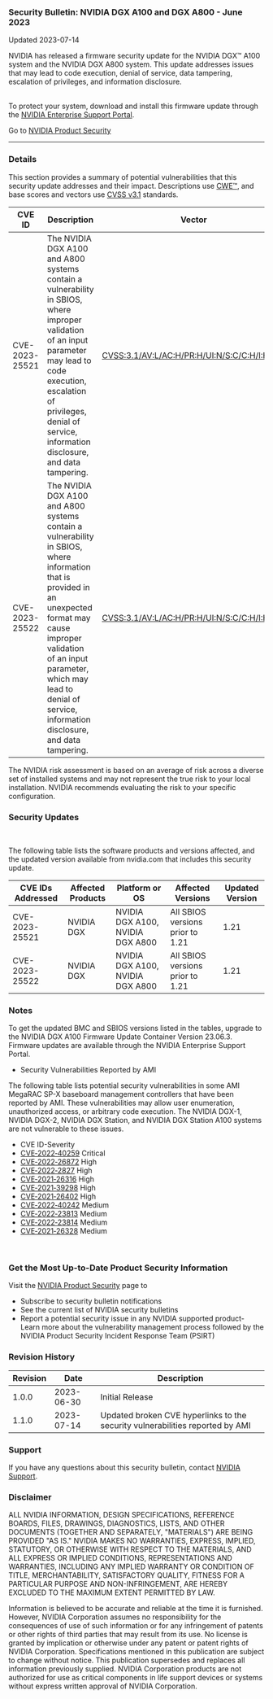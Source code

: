 ### Security Bulletin: NVIDIA DGX A100 and DGX A800 - June 2023

Updated 2023-07-14

NVIDIA has released a firmware security update for the NVIDIA DGX™ A100 system and the NVIDIA DGX A800 system. This update addresses issues that may lead to code execution, denial of service, data tampering, escalation of privileges, and information disclosure.<br><div><br></div><div>To protect your system, download and install this firmware update through the <a href="https://nvid.nvidia.com/dashboard/">NVIDIA Enterprise Support Portal</a>.</div>

Go to [NVIDIA Product Security](https://www.nvidia.com/security/)

_______________________________________________________________________________________________________________________________________________

### Details

This section provides a summary of potential vulnerabilities that this security update addresses and their impact. Descriptions use [CWE™](https://cwe.mitre.org/), and base scores and vectors use [CVSS v3.1](https://www.first.org/cvss/specification-document) standards.

| **CVE ID** | **Description** | **Vector** | **Base Score** | **Severity** | **CWE** | **Impacts** |
| ---------- | ---------------- | ---------- | -------------- | ------------ | -------- | ------------ |
| CVE-2023-25521 | The NVIDIA DGX A100 and A800 systems contain a vulnerability in SBIOS, where improper validation of an input parameter may lead to code execution, escalation of privileges, denial of service, information disclosure, and data tampering. | [CVSS:3.1/AV:L/AC:H/PR:H/UI:N/S:C/C:H/I:H/A:H](https://www.first.org/cvss/calculator/3.1#CVSS:3.1/AV:L/AC:H/PR:H/UI:N/S:C/C:H/I:H/A:H) | 7.5 | HIGH | [CWE-250](https://cwe.mitre.org/data/definitions/250.html) | Code Execution, Denial of Service, Escalation of Privileges, Information Disclosure, Data Tampering |
| CVE-2023-25522 | The NVIDIA DGX A100 and A800 systems contain a vulnerability in SBIOS, where information that is provided in an unexpected format may cause improper validation of an input parameter, which may lead to denial of service, information disclosure, and data tampering. | [CVSS:3.1/AV:L/AC:H/PR:H/UI:N/S:C/C:H/I:H/A:H](https://www.first.org/cvss/calculator/3.1#CVSS:3.1/AV:L/AC:H/PR:H/UI:N/S:C/C:H/I:H/A:H) | 7.5 | HIGH | [CWE-20](https://cwe.mitre.org/data/definitions/20.html) | Denial of Service, Information Disclosure, Data Tampering |

The NVIDIA risk assessment is based on an average of risk across a diverse set of installed systems and may not represent the true risk to your local installation. NVIDIA recommends evaluating the risk to your specific configuration.

### Security Updates

<br>

The following table lists the software products and versions affected, and the updated version available from nvidia.com that includes this security update.

| **CVE IDs Addressed** | **Affected Products** | **Platform or OS** | **Affected Versions** | **Updated Version** |
| --------------------- | --------------------- | ----------------- | --------------------- | ------------------- |
| CVE-2023-25521 | NVIDIA DGX | NVIDIA DGX A100, NVIDIA DGX A800 | All SBIOS versions prior to 1.21 | 1.21 |
| CVE-2023-25522 | NVIDIA DGX | NVIDIA DGX A100, NVIDIA DGX A800 | All SBIOS versions prior to 1.21 | 1.21 |

### Notes

To get the updated BMC and SBIOS versions listed in the tables, upgrade to the NVIDIA DGX A100 Firmware Update Container Version 23.06.3. Firmware updates are available through the NVIDIA Enterprise Support Portal.<div><ul><li>Security Vulnerabilities Reported by AMI<br></li></ul></div><div>The following table lists potential security vulnerabilities in some AMI MegaRAC SP-X baseboard management controllers that have been reported by AMI. These vulnerabilities may allow user enumeration, unauthorized access, or arbitrary code execution. The NVIDIA DGX-1, NVIDIA DGX-2, NVIDIA DGX Station, and NVIDIA DGX Station A100 systems are not vulnerable to these issues.</div><div><ul><li>CVE ID-Severity</li><li><a href="https://cve.mitre.org/cgi-bin/cvename.cgi?name=CVE-2022-40259">CVE‑2022‑40259</a>	Critical</li><li><a href="https://cve.mitre.org/cgi-bin/cvename.cgi?name=CVE-2022-26872">CVE‑2022‑26872</a>	High</li><li><a href="https://cve.mitre.org/cgi-bin/cvename.cgi?name=CVE-2023-2827">CVE‑2022‑2827</a>	High</li><li><a href="https://cve.mitre.org/cgi-bin/cvename.cgi?name=CVE-2021-26316">CVE‑2021‑26316</a>	High</li><li><a href="https://cve.mitre.org/cgi-bin/cvename.cgi?name=CVE-2021-39298">CVE‑2021‑39298</a>	High</li><li><a href="https://cve.mitre.org/cgi-bin/cvename.cgi?name=CVE-2021-26402">CVE‑2021‑26402</a>	High</li><li><a href="https://cve.mitre.org/cgi-bin/cvename.cgi?name=CVE-2022-40242">CVE‑2022‑40242</a>	Medium</li><li><a href="https://cve.mitre.org/cgi-bin/cvename.cgi?name=CVE-2022-23813">CVE‑2022‑23813</a>	Medium</li><li><a href="https://cve.mitre.org/cgi-bin/cvename.cgi?name=CVE-2022-23814">CVE‑2022‑23814</a>	Medium</li><li><a href="https://cve.mitre.org/cgi-bin/cvename.cgi?name=CVE-2021-26328">CVE‑2021‑26328</a>	Medium</li></ul></div><div><br></div>



### Get the Most Up-to-Date Product Security Information

Visit the [NVIDIA Product Security](https://www.nvidia.com/security/) page to

- Subscribe to security bulletin notifications
- See the current list of NVIDIA security bulletins
- Report a potential security issue in any NVIDIA supported product- Learn more about the vulnerability management process followed by the NVIDIA Product Security Incident Response Team (PSIRT)
### Revision History

| **Revision** | **Date** | **Description** |
| ------------ | -------- | --------------- |
| 1.0.0 | 2023-06-30 | Initial Release |
| 1.1.0 | 2023-07-14 | Updated broken CVE hyperlinks to the security vulnerabilities reported by AMI |

### Support
If you have any questions about this security bulletin, contact [NVIDIA Support](https://www.nvidia.com/object/support.html).

### Disclaimer
ALL NVIDIA INFORMATION, DESIGN SPECIFICATIONS, REFERENCE BOARDS, FILES, DRAWINGS, DIAGNOSTICS, LISTS, AND OTHER DOCUMENTS (TOGETHER AND SEPARATELY, "MATERIALS") ARE BEING PROVIDED "AS IS." NVIDIA MAKES NO WARRANTIES, EXPRESS, IMPLIED, STATUTORY, OR OTHERWISE WITH RESPECT TO THE MATERIALS, AND ALL EXPRESS OR IMPLIED CONDITIONS, REPRESENTATIONS AND WARRANTIES, INCLUDING ANY IMPLIED WARRANTY OR CONDITION OF TITLE, MERCHANTABILITY, SATISFACTORY QUALITY, FITNESS FOR A PARTICULAR PURPOSE AND NON-INFRINGEMENT, ARE HEREBY EXCLUDED TO THE MAXIMUM EXTENT PERMITTED BY LAW. 

Information is believed to be accurate and reliable at the time it is furnished. However, NVIDIA Corporation assumes no responsibility for the consequences of use of such information or for any infringement of patents or other rights of third parties that may result from its use. No license is granted by implication or otherwise under any patent or patent rights of NVIDIA Corporation. Specifications mentioned in this publication are subject to change without notice. This publication supersedes and replaces all information previously supplied. NVIDIA Corporation products are not authorized for use as critical components in life support devices or systems without express written approval of NVIDIA Corporation.

